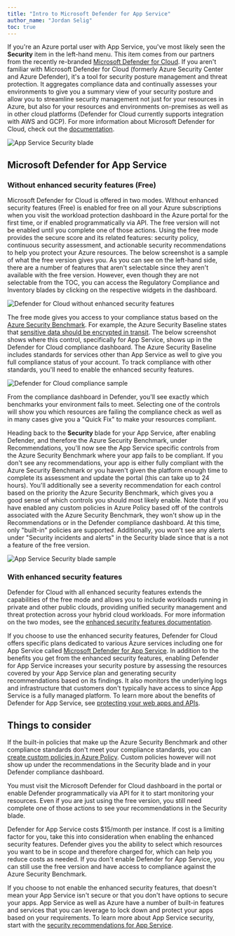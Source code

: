 ```yaml
---
title: "Intro to Microsoft Defender for App Service"
author_name: "Jordan Selig"
toc: true
---
```


If you're an Azure portal user with App Service, you've most likely seen the **Security** item in the left-hand menu. This item comes from our partners from the recently re-branded [Microsoft Defender for Cloud](https://docs.microsoft.com/azure/defender-for-cloud/defender-for-cloud-introduction). If you aren't familiar with Microsoft Defender for Cloud (formerly Azure Security Center and Azure Defender), it's a tool for security posture management and threat protection. It aggregates compliance data and continually assesses your environments to give you a summary view of your security posture and allow you to streamline security management not just for your resources in Azure, but also for your resources and environments on-premises as well as in other cloud platforms (Defender for Cloud currently supports integration with AWS and GCP). For more information about Microsoft Defender for Cloud, check out the [documentation](https://docs.microsoft.com/azure/defender-for-cloud/defender-for-cloud-introduction).

![App Service Security blade]({{site.baseurl}}/media/2022/04/AppServiceSecurityBlade.png)

## Microsoft Defender for App Service

### Without enhanced security features (Free)

Microsoft Defender for Cloud is offered in two modes. Without enhanced security features (Free) is enabled for free on all your Azure subscriptions when you visit the workload protection dashboard in the Azure portal for the first time, or if enabled programmatically via API. The free version will not be enabled until you complete one of those actions. Using the free mode provides the secure score and its related features: security policy, continuous security assessment, and actionable security recommendations to help you protect your Azure resources. The below screenshot is a sample of what the free version gives you. As you can see on the left-hand side, there are a number of features that aren't selectable since they aren't available with the free version. However, even though they are not selectable from the TOC, you can access the Regulatory Compliance and Inventory blades by clicking on the respective widgets in the dashboard.

![Defender for Cloud without enhanced security features]({{site.baseurl}}/media/2022/04/DefenderFreeMode.png)

The free mode gives you access to your compliance status based on the [Azure Security Benchmark](https://docs.microsoft.com/security/benchmark/azure/). For example, the Azure Security Baseline states that [sensitive data should be encrypted in transit](https://docs.microsoft.com/security/benchmark/azure/security-controls-v3-data-protection#dp-3-encrypt-sensitive-data-in-transit). The below screenshot shows where this control, specifically for App Service, shows up in the Defender for Cloud compliance dashboard. The Azure Security Baseline includes standards for services other than App Service as well to give you full compliance status of your account. To track compliance with other standards, you'll need to enable the enhanced security features.

![Defender for Cloud compliance sample]({{site.baseurl}}/media/2022/04/DefenderFreeModeComplianceSample.png)

From the compliance dashboard in Defender, you'll see exactly which benchmarks your environment fails to meet. Selecting one of the controls will show you which resources are failing the compliance check as well as in many cases give you a "Quick Fix" to make your resources compliant.

Heading back to the **Security** blade for your App Service, after enabling Defender, and therefore the Azure Security Benchmark, under Recommendations, you'll now see the App Service specific controls from the Azure Security Benchmark where your app fails to be compliant. If you don't see any recommendations, your app is either fully compliant with the Azure Security Benchmark or you haven't given the platform enough time to complete its assessment and update the portal (this can take up to 24 hours). You'll additionally see a severity recommendation for each control based on the priority the Azure Security Benchmark, which gives you a good sense of which controls you should most likely enable. Note that if you have enabled any custom policies in Azure Policy based off of the controls associated with the Azure Security Benchmark, they won't show up in the Recommendations or in the Defender compliance dashboard. At this time, only "built-in" policies are supported. Additionally, you won't see any alerts under "Security incidents and alerts" in the Security blade since that is a not a feature of the free version.

![App Service Security blade sample]({{site.baseurl}}/media/2022/04/AppServiceSecurityBladeFull.png)  

### With enhanced security features

Defender for Cloud with all enhanced security features extends the capabilities of the free mode and allows you to include workloads running in private and other public clouds, providing unified security management and threat protection across your hybrid cloud workloads. For more information on the two modes, see the [enhanced security features documentation](https://docs.microsoft.com/azure/defender-for-cloud/enhanced-security-features-overview).

If you choose to use the enhanced security features, Defender for Cloud offers specific plans dedicated to various Azure services including one for App Service called [Microsoft Defender for App Service](https://docs.microsoft.com/azure/defender-for-cloud/defender-for-app-service-introduction). In addition to the benefits you get from the enhanced security features, enabling Defender for App Service increases your security posture by assessing the resources covered by your App Service plan and generating security recommendations based on its findings. It also monitors the underlying logs and infrastructure that customers don't typically have access to since App Service is a fully managed platform. To learn more about the benefits of Defender for App Service, see [protecting your web apps and APIs](https://docs.microsoft.com/azure/defender-for-cloud/defender-for-app-service-introduction).

## Things to consider

If the built-in policies that make up the Azure Security Benchmark and other compliance standards don't meet your compliance standards, you can [create custom policies in Azure Policy](https://docs.microsoft.com/azure/governance/policy/tutorials/create-custom-policy-definition). Custom policies however will not show up under the recommendations in the Security blade and in your Defender compliance dashboard.

You must visit the Microsoft Defender for Cloud dashboard in the portal or enable Defender programmatically via API for it to start monitoring your resources. Even if you are just using the free version, you still need complete one of those actions to see your recommendations in the Security blade.  

Defender for App Service costs $15/month per instance. If cost is a limiting factor for you, take this into consideration when enabling the enhanced security features. Defender gives you the ability to select which resources you want to be in scope and therefore charged for, which can help you reduce costs as needed. If you don't enable Defender for App Service, you can still use the free version and have access to compliance against the Azure Security Benchmark.

If you choose to not enable the enhanced security features, that doesn't mean your App Service isn't secure or that you don't have options to secure your apps. App Service as well as Azure have a number of built-in features and services that you can leverage to lock down and protect your apps based on your requirements. To learn more about App Service security, start with the [security recommendations for App Service](https://docs.microsoft.com/azure/app-service/security-recommendations).
